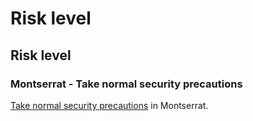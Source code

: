 # Risk level

## Risk level

### Montserrat - Take normal security precautions

[Take normal security precautions](#levels "Risk Levels") in Montserrat.